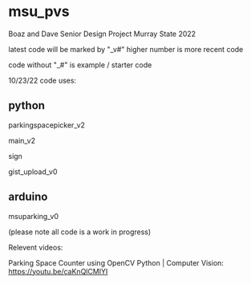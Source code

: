 # msu_pvs
Boaz and Dave Senior Design Project Murray State 2022

latest code will be marked by "_v#" higher number is more recent code

code without "_#" is example / starter code

10/23/22 code uses:

## python

parkingspacepicker_v2

main_v2

sign

gist_upload_v0
  
## arduino
  
msuparking_v0

(please note all code is a work in progress)


Relevent videos: 

Parking Space Counter using OpenCV Python | Computer Vision:  https://youtu.be/caKnQlCMIYI


